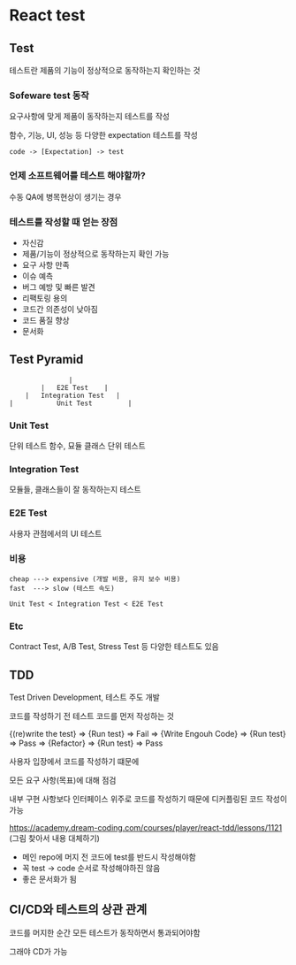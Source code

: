 # React test

## Test

테스트란 제품의 기능이 정상적으로 동작하는지 확인하는 것

### Sofeware test 동작

요구사항에 맞게 제품이 동작하는지 테스트를 작성

함수, 기능, UI, 성능 등 다양한 expectation 테스트를 작성

`code -> [Expectation] -> test`

### 언제 소프트웨어를 테스트 해야할까?

수동 QA에 병목현상이 생기는 경우

### 테스트를 작성할 때 얻는 장점

- 자신감
- 제품/기능이 정상적으로 동작하는지 확인 가능
- 요구 사항 만족
- 이슈 예측
- 버그 예방 및 빠른 발견
- 리팩토링 용의
- 코드간 의존성이 낮아짐
- 코드 품질 향상
- 문서화

## Test Pyramid

```
               |
        |   E2E Test    |
    |   Integration Test   |
|           Unit Test         |
```

### Unit Test

단위 테스트
함수, 묘듈 클래스 단위 테스트

### Integration Test

모듈들, 클래스들이 잘 동작하는지 테스트

### E2E Test

사용자 관점에서의 UI 테스트

### 비용

```
cheap ---> expensive (개발 비용, 유지 보수 비용)
fast  ---> slow (테스트 속도)

Unit Test < Integration Test < E2E Test
```

### Etc

Contract Test, A/B Test, Stress Test 등 다양한 테스트도 있음

## TDD

Test Driven Development, 테스트 주도 개발

코드를 작성하기 전 테스트 코드를 먼저 작성하는 것

{(re)write the test} => {Run test} => Fail => {Write Engouh Code} => {Run test} => Pass => {Refactor} => {Run test} => Pass

사용자 입장에서 코드를 작성하기 떄문에

모든 요구 사항(목표)에 대해 점검

내부 구현 사항보다 인터페이스 위주로 코드를 작성하기 때문에 디커플링된 코드 작성이 가능

https://academy.dream-coding.com/courses/player/react-tdd/lessons/1121 (그림 찾아서 내용 대체하기)

- 메인 repo에 머지 전 코드에 test를 반드시 작성해야함
- 꼭 test -> code 순서로 작성해야하진 않음
- 좋은 문서화가 됨

## CI/CD와 테스트의 상관 관계

코드를 머지한 순간 모든 테스트가 동작하면서 통과되어야함

그래야 CD가 가능

